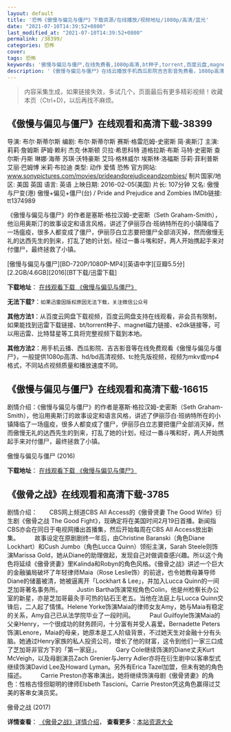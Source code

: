 ```yaml
---
layout: default
title: '恐怖《傲慢与偏见与僵尸》下载资源/在线播放/视频地址/1080p/高清/蓝光'
date: "2021-07-10T14:39:52+0800"
last_modified_at: "2021-07-10T14:39:52+0800"
permalink: /38399/
categories: 恐怖
cover:
tags: 恐怖
keywords: '傲慢与偏见与僵尸,在线免费看,1080p高清,bt种子,torrent,百度云盘,magnet,磁力链,迅雷下载资源'
description: '《傲慢与偏见与僵尸》在线云播放手机西瓜影院吉吉影音免费看，1080p高清bd/hd未删减完整版和tc抢先枪版，mkv/mp4格式，附带bt/torrent种子、magnet/磁力链、百度云盘、网盘资源迅雷下载链接'
---
```


>内容采集生成，如果链接失效，多试几个，页面最后有更多精彩视频！收藏本页（Ctrl+D)，以后再找不麻烦。


## 《傲慢与偏见与僵尸》在线观看和高清下载-38399

导演: 布尔·斯蒂尔斯 编剧: 布尔·斯蒂尔斯 赛斯·格雷厄姆-史密斯 简·奥斯汀 主演: 莉莉·詹姆斯 萨姆·赖利 杰克·休斯顿 贝拉·希思科特 道格拉斯·布斯 马特·史密斯 查尔斯·丹斯 琳娜·海蒂 苏琪·沃特豪斯 艾玛·格林威尔 埃斯林·洛福斯 莎莉·菲利普斯 艾丽·巴姆博 米莉·布拉迪 类型: 动作 爱情 恐怖 官方网站: www.sonypictures.com/movies/prideandprejudiceandzombies/ 制片国家/地区: 美国 英国 语言: 英语 上映日期: 2016-02-05(美国) 片长: 107分钟 又名: 傲慢与尸变(港) 傲慢+偏见+僵尸(台) / Pride and Prejudice and Zombies IMDb链接: tt1374989

《傲慢与偏见与僵尸》的作者是塞斯·格拉汉姆-史密斯（Seth Graham-Smith），他沿用奥斯汀的故事设定和语言风格，讲述了伊丽莎白·班纳特所在的小镇降临了一场瘟疫，很多人都变成了僵尸，伊丽莎白立志要把僵尸全部消灭掉，然而傲慢无礼的达西先生的到来，打乱了她的计划，经过一番斗嘴和好，两人开始携起手来对付僵尸，最终拯救了小镇。


[傲慢与偏见与僵尸][BD-720P/1080P-MP4][英语中字][豆瓣5.5分][2.2GB/4.6GB][2016][BT下载/迅雷下载]

**下载地址**： [在线观看下载 《傲慢与偏见与僵尸》](https://www.btdx8.com/torrent/pride_and_prejudice_and_zombies_2016.html) 


**无法下载?**：`如果迅雷因版权原因无法下载，关注微信公众号 `

**其他方法1**：从百度云网盘下载视频，百度云网盘支持在线观看，非会员有限制，如果能找到迅雷下载链接、bt/torrent种子、magnet磁力链接、e2dk链接等，可以用迅雷、比特彗星等工具将完整视频下载到本地。

**其他方法2**：用手机云播、西瓜影院、吉吉影音等在线免费观看《傲慢与偏见与僵尸》，一般提供1080p高清、hd/bd高清视频、tc抢先版视频，视频为mkv或mp4格式，不同站点视频质量和播放速度不同。


## 《傲慢与偏见与僵尸》在线观看和高清下载-16615

剧情介绍：《傲慢与偏见与僵尸》的作者是塞斯·格拉汉姆-史密斯（Seth Graham-Smith），他沿用奥斯汀的故事设定和语言风格，讲述了伊丽莎白·班纳特所在的小镇降临了一场瘟疫，很多人都变成了僵尸，伊丽莎白立志要把僵尸全部消灭掉，然而傲慢无礼的达西先生的到来，打乱了她的计划，经过一番斗嘴和好，两人开始携起手来对付僵尸，最终拯救了小镇。


傲慢与偏见与僵尸 (2016)

**下载地址**： [在线观看下载 《傲慢与偏见与僵尸》](https://www.btbtdy.me/btdy/dy2342.html) 


## 《傲骨之战》在线观看和高清下载-3785

剧情介绍：　　CBS网上频道CBS All Access的《傲骨贤妻 The Good Wife》衍生剧《傲骨之战 The Good Fight》，现确定将在美国时间2月19日首播。新闻指CBS亦会在同日于电视网播出首播集，然后开始每周在CBS All Access放出新集。  　　故事设定在原剧剧终一年后，由Christine Baranski（角色Diane Lockhart）和Cush Jumbo（角色Lucca Quinn）领衔主演，Sarah Steele则饰演Marissa Gold，她从Diane的助理做起，发现自己对做调查感兴趣。所以这个角色将延续《傲骨贤妻》里Kalinda和Robyn的角色风格。《傲骨之战》讲述一个巨大的金融骗局破坏了年轻律师Maia（Rose Leslie饰）的前途，也令她教母兼导师Diane的储蓄被清，她被逼离开「Lockhart & Lee」，并加入Lucca Quinn的一间芝加哥著名事务所。  　　Justin Bartha饰演常规角色Colin，他是州检察长办公室的新星，亦是芝加哥最灸手可热的钻石王老五。当他在法庭上与Lucca Quinn交锋后，二人起了情愫。Helene Yorke饰演Maia的律师女友Amy，她与Maia有稳定的关系，Amy自己已从法学院毕业了一段时间。  　　Paul Guilfoyle饰演Maia的父亲Henry，一个很成功的财务顾问，十分富有并受人喜爱。Bernadette Peters饰演Lenore，Maia的母亲，她原本是工人阶级背景，不过她天生对金融十分有头脑。她通过Henry家族的私人投资公司，增长了他的财富，这令到他们一家三口成了芝加哥非官方下的「第一家庭」。  　　Gary Cole继续饰演的Diane丈夫Kurt McVeigh，以及母剧演员Zach Grenier与Jerry Adler亦将在衍生剧中以客串型式继续饰演David Lee及Howard Lyman。另外有Erica Tazel加盟，但未有她的角色描述。  　　Carrie Preston亦客串演出，她将继续饰演母剧《傲骨贤妻》的角色：性格古怪但聪明的律师Elsbeth Tascioni。Carrie Preston凭这角色赢得过艾美的客串女演员奖。


傲骨之战 (2017)

**详情查看**： [《傲骨之战》详情介绍](/movie/3785/)， **查看更多**：[本站资源大全](/movie/t/all/)

